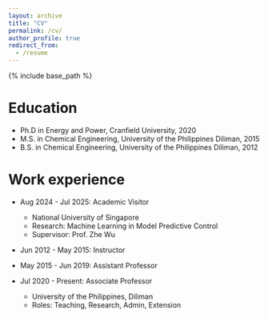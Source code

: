 ```yaml
---
layout: archive
title: "CV"
permalink: /cv/
author_profile: true
redirect_from:
  - /resume
---
```


{% include base_path %}

Education
======
* Ph.D in Energy and Power, Cranfield University, 2020
* M.S. in Chemical Engineering, University of the Philippines Diliman, 2015
* B.S. in Chemical Engineering, University of the Philippines Diliman, 2012

Work experience
======
* Aug 2024 - Jul 2025: Academic Visitor
  * National University of Singapore
  * Research: Machine Learning in Model Predictive Control
  * Supervisor: Prof. Zhe Wu

* Jun 2012 - May 2015: Instructor
* May 2015 - Jun 2019: Assistant Professor
* Jul 2020 - Present: Associate Professor
  * University of the Philippines, Diliman
  * Roles: Teaching, Research, Admin, Extension
  
